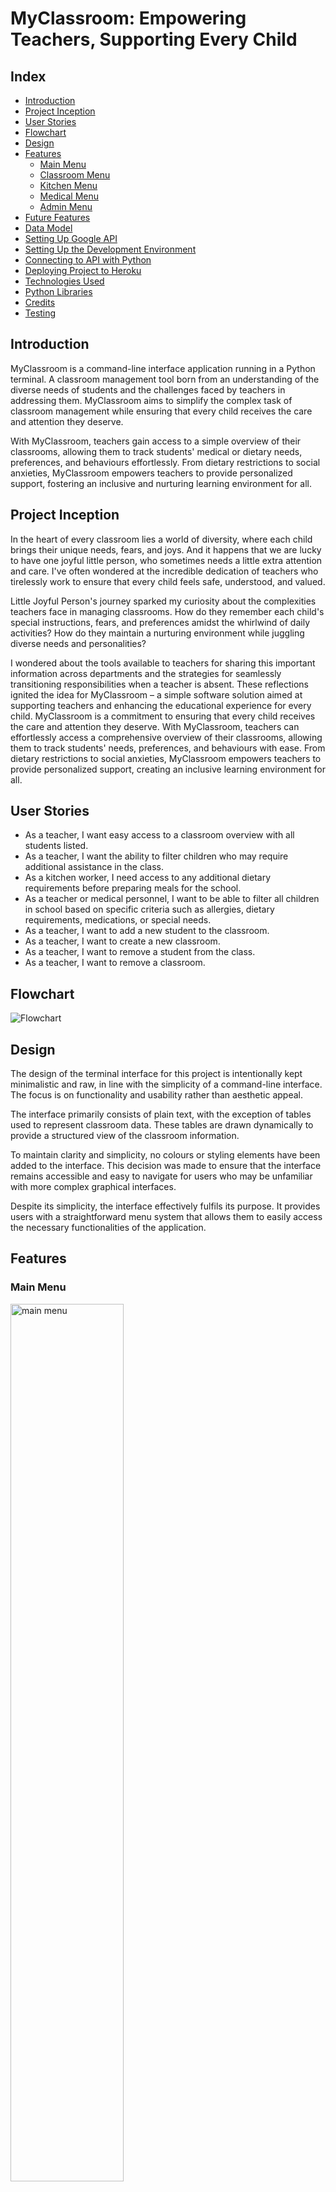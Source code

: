 # MyClassroom: Empowering Teachers, Supporting Every Child

## Index

- [Introduction](#introduction)
- [Project Inception](#project-inception)
- [User Stories](#user-stories)
- [Flowchart](#flowchart)
- [Design](#design)
- [Features](#features)
    - [Main Menu](#main-menu)
    - [Classroom Menu](#classroom-menu)
    - [Kitchen Menu](#kitchen-menu)
    - [Medical Menu](#medical-menu)
    - [Admin Menu](#admin-menu)
- [Future Features](#future-features)
- [Data Model](#data-model)
- [Setting Up Google API](#setting-up-google-api)
- [Setting Up the Development Environment](#setting-up-the-development-environment)
- [Connecting to API with Python](#connecting-to-api-with-python)
- [Deploying Project to Heroku](#deploying-project-to-heroku)
- [Technologies Used](#technologies-used)
- [Python Libraries](#python-libraries)
- [Credits](#credits)
- [Testing](#testing)

## Introduction

MyClassroom is a command-line interface application running in a Python terminal. A classroom management tool born from an understanding of the diverse needs of students and the challenges faced by teachers in addressing them. MyClassroom aims to simplify the complex task of classroom management while ensuring that every child receives the care and attention they deserve. 

With MyClassroom, teachers gain access to a simple overview of their classrooms, allowing them to track students' medical or dietary needs, preferences, and behaviours effortlessly. From dietary restrictions to social anxieties, MyClassroom empowers teachers to provide personalized support, fostering an inclusive and nurturing learning environment for all.

## Project Inception

In the heart of every classroom lies a world of diversity, where each child brings their unique needs, fears, and joys. And it happens that we are lucky to have one joyful little person, who sometimes needs a little extra attention and care. I've often wondered at the incredible dedication of teachers who tirelessly work to ensure that every child feels safe, understood, and valued.

Little Joyful Person's journey sparked my curiosity about the complexities teachers face in managing classrooms. How do they remember each child's special instructions, fears, and preferences amidst the whirlwind of daily activities? How do they maintain a nurturing environment while juggling diverse needs and personalities?

I wondered about the tools available to teachers for sharing this important information across departments and the strategies for seamlessly transitioning responsibilities when a teacher is absent. These reflections ignited the idea for MyClassroom – a simple software solution aimed at supporting teachers and enhancing the educational experience for every child. MyClassroom is a commitment to ensuring that every child receives the care and attention they deserve. With MyClassroom, teachers can effortlessly access a comprehensive overview of their classrooms, allowing them to track students' needs, preferences, and behaviours with ease. From dietary restrictions to social anxieties, MyClassroom empowers teachers to provide personalized support, creating an inclusive learning environment for all.

## User Stories

- As a teacher, I want easy access to a classroom overview with all students listed.
- As a teacher, I want the ability to filter children who may require additional assistance in the class.
- As a kitchen worker, I need access to any additional dietary requirements before preparing meals for the school.
- As a teacher or medical personnel, I want to be able to filter all children in school based on specific criteria such as allergies, dietary requirements, medications, or special needs.
- As a teacher, I want to add a new student to the classroom.
- As a teacher, I want to create a new classroom.
- As a teacher, I want to remove a student from the class.
- As a teacher, I want to remove a classroom.

## Flowchart

![Flowchart](/assets/images/flowchart/flowchart.png)

## Design

The design of the terminal interface for this project is intentionally kept minimalistic and raw, in line with the simplicity of a command-line interface. The focus is on functionality and usability rather than aesthetic appeal.

The interface primarily consists of plain text, with the exception of tables used to represent classroom data. These tables are drawn dynamically to provide a structured view of the classroom information.

To maintain clarity and simplicity, no colours or styling elements have been added to the interface. This decision was made to ensure that the interface remains accessible and easy to navigate for users who may be unfamiliar with more complex graphical interfaces.

Despite its simplicity, the interface effectively fulfils its purpose. It provides users with a straightforward menu system that allows them to easily access the necessary functionalities of the application. 

## Features

### Main Menu

<img src="assets/images/features/main-menu.png" alt="main menu" style="width:60%;">

- Displays MyClassroom logo.
- Utilizes a command line interface for menu navigation.
- Features 4 main menu branches: "Classroom", "Kitchen", "Medical", and "Admin", each leading to a submenus.
- Includes a "Quit" option, simulating program exit.

### Classroom Menu

<img src="assets/images/features/classroom-menu.png" alt="classroom menu" style="width:60%;">

<img src="assets/images/features/select-classroom.png" alt="select classroom" style="width:60%;">

- Submenu within the main menu.
- Options:
    - Display the full worksheet for a chosen classroom.
    - Display only students with medical assistance requirements for a chosen classroom.
- Option to return to the main menu.

### Kitchen Menu

<img src="assets/images/features/kitchen-menu.png" alt="kitchen menu" style="width:60%;">

- Displays students with allergies or dietary requirements for meal preparation.
- Excludes students without any requirements from the displayed table.
- Option to return to the main menu.

### Medical Menu

<img src="assets/images/features/medical-menu.png" alt="medical menu" style="width:60%;">

- Offers multiple filtering options, each displaying a table for each classroom:
    - **Allergies:** Lists all students in the school with any allergies.
    - **Dietary Requirements:** Displays all students in the school with any dietary restrictions.
    - **Medications:** Shows students in the school who are currently taking or require medications.
    - **Special Needs:** Provides information on students with any special needs.
    - **Medical or Behavioural Notes:** Displays any medical or behavioural notes for students.
    - **All Students:** Displays a table with all students in the school and their respective information.

### Admin Menu

<img src="assets/images/features/admin-menu.png" alt="admin menu" style="width:60%;">

- Provides administrative functionalities:

    - **Add Student:**

        <img src="assets/images/features/add-new-student.png" alt="add student" style="width:60%;">

        - Guided menu for entering new student details, including:
            - Name and surname (Minimum 3 alphabetical letters, may include a space followed by another name)
            - Medical requirements (Option to indicate if the student has any medical needs)
            - Detailed medical information if applicable (Allergies, Dietary Requirements, Medications, Special Needs, Notes)
    - **Remove Student:**

        <img src="assets/images/features/remove-student.png" alt="remove student" style="width:60%;">

        - Search for a student by name and remove if found.
    - **Add Classroom:**

        <img src="assets/images/features/add-classroom.png" alt="add classroom" style="width:60%;">

        - Creation of a new classroom with a combination of school year (1 to 12) and classroom letter.
    - **Remove Classroom:**

        <img src="assets/images/features/remove-classroom.png" alt="remove classroom" style="width:60%;">

        - Select an existing classroom to remove.

### Future Features

- **Birthday Tracker:**
    - Ability to track upcoming birthdays, allowing teachers to prepare and celebrate with students.
- **Automatic Classroom Naming:**
    - Incrementation of classroom names by year at the start of a new school year.
- **User Authentication and Logging:**
    - Different access levels for teachers and departments, with logging capabilities.
- **Daily Activity Tracking:**
    - Option to record daily activities or individual child's progress for better monitoring.
- **Exportable Worksheets:**
    - Ability to export worksheets in report format for sharing with parents or during teacher meetings.
- **Additional Data Fields:**
    - Implementation of more data fields such as diary entries and absences.
- **National Database Integration:**
    - Integration of a national database to facilitate seamless transition of student data between schools, reducing adaptability challenges for students and parents.

## Data Model

Google Sheets was chosen as the data storage method for this project, integrated through Google Cloud API services.

- **[This link will take you to Google Spreadsheet used for this project](https://docs.google.com/spreadsheets/d/1569A0UBfqTsWflyTsJghV21NA02UaznB9tdeAba-fno/edit?usp=sharing)**

The Google Sheet is divided into multiple worksheets, with each worksheet representing a classroom. For example, worksheets may be titled "2A", "2B", "2C", etc., where each represents a distinct classroom.

![Worksheets](/assets/images/data-model/worksheets.png)

Additionally, there is an extra worksheet called "sid" (abbreviation for student ID), which is not associated with any specific classroom. This worksheet serves the sole purpose of tracking student IDs, with each new student created incrementing the student ID count by one. This ensures that the student ID tracker remains intact even in the event of system malfunctions.

![Student Id counter](/assets/images/data-model/student-id-counter.png)

The structure of each classroom worksheet includes the following columns:

- Student ID
- Name
- Allergies
- Dietary Requirements
- Medication
- Special Needs
- Notes

This structure allows for organized and efficient management of student information, ensuring that important details are easily accessible and properly tracked for each student. 

![Table Structure](/assets/images/data-model/table-structure.png)

## Setting Up Google API

1. Login to [Google Cloud Platform](https://cloud.google.com/)
2. Click the drop-down menu next to the "Google Cloud" logo (it may display the name of another project you are currently working on) and select "NEW PROJECT" to create a new project.
3. Enter the name of your project in the provided field on the new screen, then click "Create" to proceed.
4. After creating your project, return to the main page of the Google Cloud Platform. Select the project you just created from the drop-down menu next to the "Google Cloud" logo.
5. In the "Quick Access" menu, click on "APIs & Services".
6. In the new window, select the "Libraries" option from the menu on the left side of your screen.
7. In the "API library" window, use the search bar to find "Google Drive API".
8. From the search results, select "Google Drive API" and click the "ENABLE" button.
9. A new window titled "Enabled APIs and services" will open. To grant permission for your Python project to access Google Drive, you will need to generate credentials.
10. Click on the "CREATE CREDENTIALS" button.
11. In the "Credential Type" window:
    1. In the "Which API are you using?" section, select "Google Drive API" from the drop-down menu.
    2. In the "What data will you be accessing?" section, select "Application Data", then click "Next".
12. In the "Service account details" section, enter a name for your service account, then click "CREATE AND CONTINUE".
13. In the "Grant this service account access to the project" section, select **Basic > Editor** from the "Select a role" drop-down menu, then click "Continue".
14. Leave the options in the "Grant users access to this service account (optional)" section blank, then click "DONE".
15. You will be taken back to the "APIs and services" screen. Select the "Credentials" option from the menu on the left side of the screen.
16. Click on your newly created service account in the "Service accounts" section, then select the "KEYS" tab.
17. In the "ADD KEY" drop-down menu, select "Create New Key".
18. Choose "JSON" as the key type, then click "Create".
19. This will download a JSON file containing your API credentials to your computer.
20. Return to the "API Library" and search for "Google Sheets API".
21. Select "Google Sheets API" from the search results, then click "ENABLE" to enable it.

## Setting Up the Development Environment

1. Locate the JSON file containing your Google API credentials on your computer. Drag and drop it into your workspace, then rename it to "creds.json".
2. Open the "creds.json" file and locate the "client_email" key value. Copy this value.
3. Navigate to your Google Sheets, open the desired spreadsheet, and click the "Share" button in the top right corner.
4. Paste the "client_email" key value from the "creds.json" file into the sharing settings.
5. Ensure that the "Editor" permission is selected. Uncheck the "Notify people" option, then click the "Share" button.
6. Return to your workspace and open the ".gitignore" file, which contains a list of files that should not be committed to GitHub.
7. Add "creds.json" to the list of ignored files in the ".gitignore" file.

## Connecting to API with Python

1. Open your IDE and install the google-auth and gspread libraries:
    In the terminal window, type `pip3 install gspread google-auth` and press Enter.
2. Open your Python file.
3. Import dependencies into your Python file using:
    ```python
    import gspread
    from google.oauth2.service_account import Credentials
    ```
4. Set the scope below:
    ```python
    SCOPE = [
        "https://www.googleapis.com/auth/spreadsheets",
        "https://www.googleapis.com/auth/drive.file",
        "https://www.googleapis.com/auth/drive"
    ]
    ```
5. Create a constant variable `CREDS`, passing the `creds.json` file we added earlier:
    ```python
    CREDS = Credentials.from_service_account_file('creds.json')
    ```
6. Create another variable named `SCOPED_CREDS`, passing the `SCOPE` variable:
    ```python
    SCOPED_CREDS = CREDS.with_scopes(SCOPE)
    ```
7. Create a gspread client using the `gspread.authorize` method and passing the `SCOPED_CREDS` variable:
    ```python
    GSPREAD_CLIENT = gspread.authorize(SCOPED_CREDS)
    ```
8. Finally, create a constant variable `SHEET`, passing the name of our spreadsheet:
    ```python
    SHEET = GSPREAD_CLIENT.open('my_classroom')
    ```
## Deploying Project to Heroku

1. In your workspace, add dependencies to the `requirements.txt` file for Heroku to install these dependencies and be able to run them. In the IDE terminal, run this code:
    ```
    pip3 freeze > requirements.txt
    ```
    Then push the changes to your GitHub repository.
2. Log in to [Heroku](https://heroku.com/).
3. In the Heroku dashboard, click the "Create new app" button.
4. In the "Create New App" section, enter the app name, select your region from the dropdown list, and click the "Create app" button.
5. In your app's dashboard, go to the settings tab and locate the "Config Vars" section.
6. Click the "Reveal Config Vars" button.
7. In the "KEY" field, enter "CREDS".
8. Go back to your workspace, and copy the entire content of the "creds.json" file.
9. Return to the Heroku "Config Vars" section, paste the content of "creds.json" into the "VALUE" field, and click the "Add" button.
10. In the "Config Vars" section, add an additional "KEY"  ```PORT``` with the value of ```8000``` and press the "Add" button.
11. Now scroll down to the "Buildpacks" section and click the "Add buildpack" button.
12. Select the "python" buildpack and click the "Save changes" button.
13. In the "Buildpacks" section, click the "Add buildpacks" button again, this time select "nodejs" and click the "Save changes" button.
14. Ensure that buildpacks are stacked in this order: "heroku/python" on top and "heroku/nodejs" below it.
15. In your app's dashboard, go to the "Deploy" section.
16. In the "Deployment method" section, select "GitHub" and press the "Connect to GitHub" button.
17. The "Search for a repository" search bar will be displayed. Enter your GitHub repository name and press the "Search" button.
18. This should display your repository below the search bar, click the "Connect" button.
19. Scroll down to the "Automatic deploys" section and press "Enable Automatic Deploys". This will allow Heroku to rebuild your app every time you push changes to your GitHub repository. If you prefer to deploy it manually, you can leave this option disabled and use the "Deploy Branch" button in the "Manual deploy" section to deploy your app manually.
20. A "Your app was successfully deployed." message will be displayed, along with a button linking to the deployed app.

## Technologies Used

- [Project template](https://github.com/Code-Institute-Org/p3-template) provided by Code Institute consisting of:
    - HTML
    - JavaScript

- [Python](https://www.python.org/): Main language used to build the application.

- [GitHub](https://github.com/): Used for pushing and storing application code.

- [GitPod](https://www.gitpod.io/): Cloud development environment used to develop the application.

- [Google Cloud](https://cloud.google.com/): Used API feature to connect Google Sheets with the application.

- [Google Sheets](https://www.google.com/sheets/about/): Used to store and manipulate application data.

- [Heroku](https://www.heroku.com): Used to deploy the application.

- [Lucidchart](https://www.lucidchart.com/pages/): Used to create a flowchart for the project.

## Python Libraries

- [gspread](https://docs.gspread.org/): A Python API for Google Sheets, allowing interaction with Google Sheets from Python scripts.

- [google.oauth2.service_account](https://google-auth.readthedocs.io/en/master/reference/google.oauth2.service_account.html): A Python library for authenticating using a service account with Google APIs.

- [os](https://docs.python.org/3/library/os.html): A Python library providing a portable way of using operating system-dependent functionality. Utilized for clearing the terminal during menu migration to new screens.

- [re](https://docs.python.org/3/library/re.html): A Python library providing support for regular expressions (RE). Used for user input validation.

- [rich.console](https://rich.readthedocs.io/en/stable/introduction.html): A Python library for adding colour and style to terminal text output. Used to print rich table.

- [rich.table](https://rich.readthedocs.io/en/stable/introduction.html): A Python library for creating and displaying tables with rich text formatting in the terminal. 

## Credits

1. Credits to [Sore Shark](https://www.grepper.com/profile/sore-shark-2960dft2pjr8) for their solution of clearing the console window for Windows, Unix, and Linux.  
   [Link to a solution](https://www.grepper.com/answers/393350/python+clear+screen+windows+and+linux)

2. Thanks to [Umberto Grando](https://medium.com/@inzaniak?source=post_page-----6747d68d71a6--------------------------------) for his informative article on creating and displaying tables in the Python terminal.  
   [Create Tables in your Terminal with Python](https://medium.com/@inzaniak/create-tables-in-your-terminal-with-python-6747d68d71a6)

## Testing 

[Please follow this link for TESTING.md](TESTING.md)
